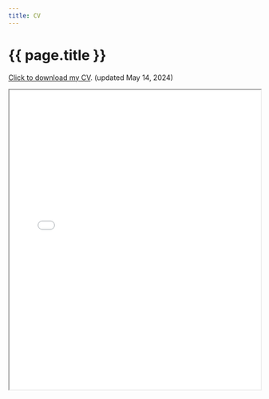 ```yaml
---
title: CV
---
```


<h1>{{ page.title }}</h1>

<p id="updated"> <a href="/assets/downloads/CV_Law.pdf" target="_blank" title="open a pdf of my CV in a new window">Click to download my CV</a>. (updated May 14, 2024)</p>

<iframe src="../assets/downloads/CV_Law.pdf" height="600" width="100%"></iframe>


<br/>
